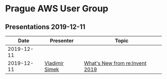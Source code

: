 # Prague AWS User Group

## Presentations 2019-12-11

| Date       | Presenter                                             | Topic                                                                                                                              |
|------------|-------------------------------------------------------|-----------------------------------------------------------------------------------------|
| 2019-12-11 |                                                       |                                                                                         |
| 2019-12-11 | [Vladimir Simek](https://www.linkedin.com/in/vsimek/) | [What's New from re:Invent 2019](2019-12-11-Vladimir_Simek-News_from_reInvent_2019.pdf) |
